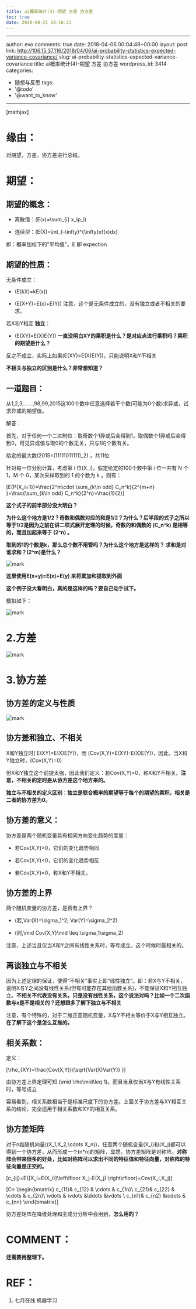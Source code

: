 ```yaml
---
title: ai概率统计(4)-期望 方差 协方差
toc: true
date: 2018-08-21 18:16:23
---
```

---
author: evo
comments: true
date: 2018-04-06 00:04:49+00:00
layout: post
link: http://106.15.37.116/2018/04/06/ai-probability-statistics-expected-variance-covariance/
slug: ai-probability-statistics-expected-variance-covariance
title: ai概率统计(4)-期望 方差 协方差
wordpress_id: 3414
categories:
- 随想与反思
tags:
- '@todo'
- '@want_to_know'
---

<!-- more -->

[mathjax]


# 缘由：


对期望，方差，协方差进行总结。


# 期望：




## 期望的概念：






  * 离散值：\(E(x)=\sum_{i} x_ip_i\)


  * 连续型：\(E(X)=\int_{-\infty}^{\infty}xf(x)dx\)


即：概率加权下的"平均值"。E 即 expection


## 期望的性质：


无条件成立：




  * \(E(kX)=kE(x)\)


  * \(E(X+Y)=E(x)+E(Y)\) 注意，这个是无条件成立的，没有独立或者不相关的要求。


若X和Y相互 **独立**：




  * \(E(XY)=E(X)E(Y)\) **一直没明白XY的乘积是什么？是对应点进行乘积吗？乘积的期望是什么？**


反之不成立，实际上如果\(E(XY)=E(X)E(Y)\)，只能说明X和Y不相关

**不相关与独立的区别是什么？非常想知道？**


## 一道题目：


从1,2,3,......,98,99,2015这100个数中任意选择若干个数(可能为0个数)求异或，试求异或的期望值。

解答：

首先，对于任何一个二进制位：取奇数个1异或后会得到1，取偶数个1异或后会得到0，可见异或值与取0的个数无关，只与1的个数有关。

给定的最大数\(2015=(11111011111)_2\) ，共11位

针对每一位分别计算，考虑第 i 位\(X_i\)，假定给定的100个数中第 i 位一共有 N 个 1，M 个 0，某次采样取到的 1 的个数为 k 。则有：

\[E(P\{X_i=1\})=\frac{2^m\cdot \sum_{k\in odd} C_n^k}{2^{m+n} }=\frac{\sum_{k\in odd} C_n^k}{2^n}=\frac{1}{2}\]

**这个式子的前半部分没大明白？**

**为什么这个地方是1/2？奇数和偶数对应的和是1/2？为什么？后半段的式子之所以等于1/2是因为之前在讲二项式展开定理的时候，奇数的和偶数的 \(C_n^k\) 是相等的，而且加起来等于 \(2^n\) 。**

**取到的1的个数是k，那么总个数不用管吗？为什么这个地方是这样的？ 求和是对谁求和？\(2^m\)是什么？**


![mark](http://pacdb2bfr.bkt.clouddn.com/blog/image/180727/IC3KB2ALeA.png?imageslim)

**这里使用E(x+y)=E(x)+E(y) 来将累加和提取到外面**

**这个例子没大看明白，真的是这样的吗？要自己动手试下。**

模拟如下：


![mark](http://pacdb2bfr.bkt.clouddn.com/blog/image/180727/caEe1f4Fid.png?imageslim)




# 2.方差




![mark](http://pacdb2bfr.bkt.clouddn.com/blog/image/180727/GfC41FdL9d.png?imageslim)




# 3.协方差




## 协方差的定义与性质




![mark](http://pacdb2bfr.bkt.clouddn.com/blog/image/180727/i6HI53BhKm.png?imageslim)




## 协方差和独立、不相关


X和Y独立时\( E(XY)=E(X)E(Y)\)，而 \(Cov(X,Y)=E(XY)-E(X)E(Y)\)，因此，当X和Y独立时，\(Cov(X,Y)=0\)

但X和Y独立这个前提太强，因此我们定义：若Cov(X,Y)=0，称X和Y不相关。**注意，不相关的定时是从协方差这个地方来的。**

**独立与不相关的定义区别：独立是联合概率的期望等于每个的期望的乘积，相关是二者的协方差为0。**


## 协方差的意义：


协方差是两个随机变量具有相同方向变化趋势的度量：




  * 若Cov(X,Y)>0，它们的变化趋势相同


  * 若Cov(X,Y)<0，它们的变化趋势相反


  * 若Cov(X,Y)=0，称X和Y不相关。




## 协方差的上界


两个随机变量的协方差，是否有上界？




  * \(若\,Var(X)=\sigma_1^2\; Var(Y)=\sigma_2^2\)


  * \(则\,\mid Cov(X,Y)\mid \leq \sigma_1\sigma_2\)


注意，上述当且仅当X和Y之间有线性关系时，等号成立。这个时候时最相关的。


## 再谈独立与不相关


因为上述定理的保证，使得“不相关”事实上即“线性独立”。即：若X与Y不相关，说明X与Y之间没有线性关系(但有可能存在其他函数关系)，不能保证X和Y相互独立。**不相关不代表没有关系，只是没有线性关系，这个说法对吗？比如一个二次函数与x是不是相关的？还想跟多了解下独立与不相关**

注意，有个特殊的，对于二维正态随机变量，X与Y不相关等价于X与Y相互独立。**在了解下这个是怎么互推的。**


## 相关系数：


定义：

\[\rho_{XY}=\frac{Cov(X,Y)}{\sqrt{Var(X)Var(Y)} }\]

由协方差上界定理可知 \(\mid \rho\mid\leq 1\)。而且当且仅当X与Y有线性关系时，等号成立

容易看到，相关系数相当于是标准尺度下的协方差。上面关于协方差与XY相互关系的结论，完全适用于相关系数和XY的相互关系。


## 协方差矩阵


对于n维随机向量\((X_1,X_2,\cdots X_n)\)，任意两个随机变量\(X_i\)和\(X_j\)都可以得到一个协方差，从而形成一个\(n*n\)的矩阵，显然，协方差矩阵是对称阵。**对称阵会带来很多的好处，比如对称阵可以求出不同的特征值和特征向量，对称阵的特征向量是正交的。**

\[c_{ij}=E\{[X_i=E(X_i)]\left\lfloor X_j-E(X_j) \right\rfloor\}=Cov(X_i,X_j)\]

\[C= \begin{bmatrix} c_{11}& c_{12} & \cdots & c_{1n}\\ c_{21}& c_{22} & \cdots & c_{2n}\\ \vdots & \vdots &\ddots &\vdots \\ c_{n1}& c_{n2} &\cdots & c_{nn} \end{bmatrix}\]

协方差矩阵在降维处理和主成分分析中会用到，**怎么用的？**






# COMMENT：


**还需要再整理下。**


# REF：






  1. 七月在线 机器学习
